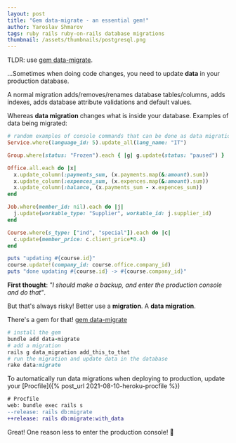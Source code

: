 ```yaml
---
layout: post
title: "Gem data-migrate - an essential gem!"
author: Yaroslav Shmarov
tags: ruby rails ruby-on-rails database migrations
thumbnail: /assets/thumbnails/postgresql.png
---
```


TLDR: use [gem data-migrate](https://github.com/ilyakatz/data-migrate).

...Sometimes when doing code changes, you need to update **data** in your production database.

A normal migration adds/removes/renames database tables/columns, adds indexes, adds database attribute validations and default values.

Whereas **data migration** changes what is inside your database. Examples of data being migrated:

```ruby
# random examples of console commands that can be done as data migrations
Service.where(language_id: 5).update_all(lang_name: "IT")

Group.where(status: "Frozen").each { |g| g.update(status: "paused") }

Office.all.each do |x|
  x.update_column(:payments_sum, (x.payments.map(&:amount).sum))
  x.update_column(:expences_sum, (x.expences.map(&:amount).sum))
  x.update_column(:balance, (x.payments_sum - x.expences_sum))
end

Job.where(member_id: nil).each do |j|
  j.update(workable_type: "Supplier", workable_id: j.supplier_id)
end

Course.where(s_type: ["ind", "special"]).each do |c|
  c.update(member_price: c.client_price*0.4)
end

puts "updating #{course.id}"
course.update!(company_id: course.office.company_id)
puts "done updating #{course.id} -> #{course.company_id}"
```

**First thought**: *"I should make a backup, and enter the production console and do that"*. 

But that's always risky! Better use a **migration**. A **data migration**.

There's a gem for that! [gem data-migrate](https://github.com/ilyakatz/data-migrate)

```ruby
# install the gem
bundle add data-migrate
# add a migration
rails g data_migration add_this_to_that
# run the migration and update data in the database
rake data:migrate
```

To automatically run data migrations when deploying to production, update your [Procfile]({% post_url 2021-08-10-heroku-procfile %})

```diff
# Procfile
web: bundle exec rails s
--release: rails db:migrate
++release: rails db:migrate:with_data
```

Great! One reason less to enter the production console! 🚀
